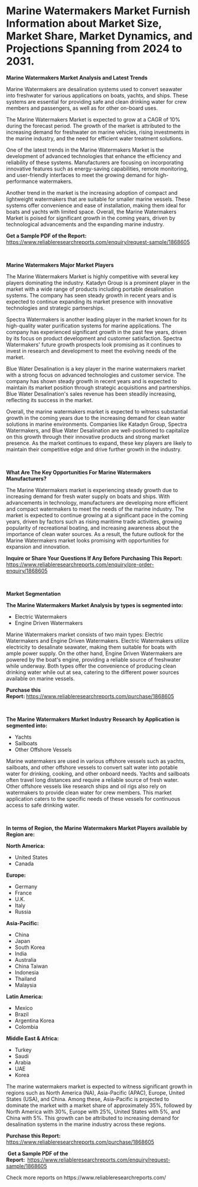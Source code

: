 <p><h1>Marine Watermakers Market Furnish Information about Market Size, Market Share, Market Dynamics, and Projections Spanning from 2024 to 2031.</h1></p><p><strong>Marine Watermakers Market Analysis and Latest Trends</strong></p>
<p><p>Marine Watermakers are desalination systems used to convert seawater into freshwater for various applications on boats, yachts, and ships. These systems are essential for providing safe and clean drinking water for crew members and passengers, as well as for other on-board uses.</p><p>The Marine Watermakers Market is expected to grow at a CAGR of 10% during the forecast period. The growth of the market is attributed to the increasing demand for freshwater on marine vehicles, rising investments in the marine industry, and the need for efficient water treatment solutions.</p><p>One of the latest trends in the Marine Watermakers Market is the development of advanced technologies that enhance the efficiency and reliability of these systems. Manufacturers are focusing on incorporating innovative features such as energy-saving capabilities, remote monitoring, and user-friendly interfaces to meet the growing demand for high-performance watermakers.</p><p>Another trend in the market is the increasing adoption of compact and lightweight watermakers that are suitable for smaller marine vessels. These systems offer convenience and ease of installation, making them ideal for boats and yachts with limited space. Overall, the Marine Watermakers Market is poised for significant growth in the coming years, driven by technological advancements and the expanding marine industry.</p></p>
<p><strong>Get a Sample PDF of the Report:&nbsp;</strong> <a href="https://www.reliableresearchreports.com/enquiry/request-sample/1868605">https://www.reliableresearchreports.com/enquiry/request-sample/1868605</a></p>
<p>&nbsp;</p>
<p><strong>Marine Watermakers Major Market Players</strong></p>
<p><p>The Marine Watermakers Market is highly competitive with several key players dominating the industry. Katadyn Group is a prominent player in the market with a wide range of products including portable desalination systems. The company has seen steady growth in recent years and is expected to continue expanding its market presence with innovative technologies and strategic partnerships.</p><p>Spectra Watermakers is another leading player in the market known for its high-quality water purification systems for marine applications. The company has experienced significant growth in the past few years, driven by its focus on product development and customer satisfaction. Spectra Watermakers' future growth prospects look promising as it continues to invest in research and development to meet the evolving needs of the market.</p><p>Blue Water Desalination is a key player in the marine watermakers market with a strong focus on advanced technologies and customer service. The company has shown steady growth in recent years and is expected to maintain its market position through strategic acquisitions and partnerships. Blue Water Desalination's sales revenue has been steadily increasing, reflecting its success in the market.</p><p>Overall, the marine watermakers market is expected to witness substantial growth in the coming years due to the increasing demand for clean water solutions in marine environments. Companies like Katadyn Group, Spectra Watermakers, and Blue Water Desalination are well-positioned to capitalize on this growth through their innovative products and strong market presence. As the market continues to expand, these key players are likely to maintain their competitive edge and drive further growth in the industry.</p></p>
<p>&nbsp;</p>
<p><strong>What Are The Key Opportunities For Marine Watermakers Manufacturers?</strong></p>
<p><p>The Marine Watermakers market is experiencing steady growth due to increasing demand for fresh water supply on boats and ships. With advancements in technology, manufacturers are developing more efficient and compact watermakers to meet the needs of the marine industry. The market is expected to continue growing at a significant pace in the coming years, driven by factors such as rising maritime trade activities, growing popularity of recreational boating, and increasing awareness about the importance of clean water sources. As a result, the future outlook for the Marine Watermakers market looks promising with opportunities for expansion and innovation.</p></p>
<p><strong>Inquire or Share Your Questions If Any Before Purchasing This Report:</strong> <a href="https://www.reliableresearchreports.com/enquiry/pre-order-enquiry/1868605">https://www.reliableresearchreports.com/enquiry/pre-order-enquiry/1868605</a></p>
<p>&nbsp;</p>
<p><strong>Market Segmentation</strong></p>
<p><strong>The Marine Watermakers Market Analysis by types is segmented into:</strong></p>
<p><ul><li>Electric Watermakers</li><li>Engine Driven Watermakers</li></ul></p>
<p><p>Marine Watermakers market consists of two main types: Electric Watermakers and Engine Driven Watermakers. Electric Watermakers utilize electricity to desalinate seawater, making them suitable for boats with ample power supply. On the other hand, Engine Driven Watermakers are powered by the boat's engine, providing a reliable source of freshwater while underway. Both types offer the convenience of producing clean drinking water while out at sea, catering to the different power sources available on marine vessels.</p></p>
<p><strong>Purchase this Report:&nbsp;</strong><a href="https://www.reliableresearchreports.com/purchase/1868605">https://www.reliableresearchreports.com/purchase/1868605</a></p>
<p>&nbsp;</p>
<p><strong>The Marine Watermakers Market Industry Research by Application is segmented into:</strong></p>
<p><ul><li>Yachts</li><li>Sailboats</li><li>Other Offshore Vessels</li></ul></p>
<p><p>Marine watermakers are used in various offshore vessels such as yachts, sailboats, and other offshore vessels to convert salt water into potable water for drinking, cooking, and other onboard needs. Yachts and sailboats often travel long distances and require a reliable source of fresh water. Other offshore vessels like research ships and oil rigs also rely on watermakers to provide clean water for crew members. This market application caters to the specific needs of these vessels for continuous access to safe drinking water.</p></p>
<p>&nbsp;</p>
<p><strong>In terms of Region, the Marine Watermakers Market Players available by Region are:</strong></p>
<p>
    <p> <strong> North America: </strong>
        <ul>
            <li>United States</li>
            <li>Canada</li>
        </ul>
        </p> 
    <p> <strong> Europe: </strong>
        <ul>
            <li>Germany</li>
            <li>France</li>
            <li>U.K.</li>
            <li>Italy</li>
            <li>Russia</li>
        </ul>
        </p> 
    <p> <strong> Asia-Pacific: </strong>
        <ul>
            <li>China</li>
            <li>Japan</li>
            <li>South Korea</li>
            <li>India</li>
            <li>Australia</li>
            <li>China Taiwan</li>
            <li>Indonesia</li>
            <li>Thailand</li>
            <li>Malaysia</li>
        </ul>
        </p> 
    <p> <strong> Latin America: </strong>
        <ul>
            <li>Mexico</li>
            <li>Brazil</li>
            <li>Argentina Korea</li>
            <li>Colombia</li>
        </ul>
        </p> 
    <p> <strong> Middle East & Africa: </strong>
        <ul>
            <li>Turkey</li>
            <li>Saudi</li>
            <li>Arabia</li>
            <li>UAE</li>
            <li>Korea</li>
        </ul>
    </p>
    </p>
<p><p>The marine watermakers market is expected to witness significant growth in regions such as North America (NA), Asia-Pacific (APAC), Europe, United States (USA), and China. Among these, Asia-Pacific is projected to dominate the market with a market share of approximately 35%, followed by North America with 30%, Europe with 25%, United States with 5%, and China with 5%. This growth can be attributed to increasing demand for desalination systems in the marine industry across these regions.</p></p>
<p><strong>Purchase this Report: </strong><a href="https://www.reliableresearchreports.com/purchase/1868605">https://www.reliableresearchreports.com/purchase/1868605</a></p>
<p>&nbsp;<strong>Get a Sample PDF of the Report:&nbsp;&nbsp;</strong><a href="https://www.reliableresearchreports.com/enquiry/request-sample/1868605">https://www.reliableresearchreports.com/enquiry/request-sample/1868605</a></p>
<p><strong></strong></p>
<p>Check more reports on https://www.reliableresearchreports.com/</p>